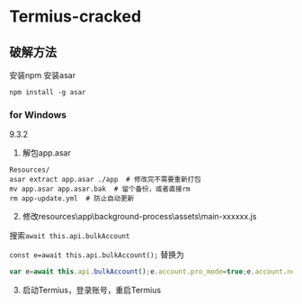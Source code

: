 # Termius-cracked

## 破解方法

安装npm 安装asar
```shell
npm install -g asar
```
### for Windows
9.3.2

1. 解包app.asar
```shell
Resources/
asar extract app.asar ./app  # 修改完不需要重新打包
mv app.asar app.asar.bak  # 留个备份，或者直接rm
rm app-update.yml  # 防止自动更新

```
2. 修改resources\app\background-process\assets\main-xxxxxx.js

搜索`await this.api.bulkAccount`

`const e=await this.api.bulkAccount();` 替换为

```js
var e=await this.api.bulkAccount();e.account.pro_mode=true;e.account.need_to_update_subscription=false;e.account.current_period={"from":"2022-01-01T00:00:00","until":"2099-01-01T00:00:00"};e.account.plan_type="Premium";e.account.user_type="Premium";e.student=null;e.trial=null;e.account.authorized_features.show_trial_section=false;e.account.authorized_features.show_subscription_section=true;e.account.authorized_features.show_github_account_section=false;e.account.expired_screen_type=null;e.personal_subscription={"now":new Date().toISOString().slice(0,-5),"status":"SUCCESS","platform":"stripe","current_period":{"from":"2022-01-01T00:00:00","until":"2099-01-01T00:00:00"},"revokable":true,"refunded":false,"cancelable":true,"reactivatable":false,"currency":"usd","created_at":"2022-01-01T00:00:00","updated_at":new Date().toISOString().slice(0,-5),"valid_until":"2099-01-01T00:00:00","auto_renew":true,"price":12.0,"verbose_plan_name":"Termius Pro Monthly","plan_type":"SINGLE","is_expired":false};e.access_objects=[{"period":{"start":"2022-01-01T00:00:00","end":"2099-01-01T00:00:00"},"title":"Pro"}];
```
3. 启动Termius，登录账号，重启Termius
